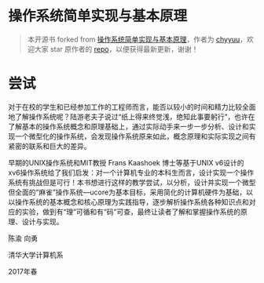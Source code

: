 
操作系统简单实现与基本原理
===============

> 本开源书 forked from [操作系统简单实现与基本原理](https://github.com/chyyuu/simple_os_book)，作者为 [chyyuu](https://github.com/chyyuu)，欢迎大家 star 原作者的 [repo](https://github.com/chyyuu/simple_os_book)，以便获得最新更新，谢谢！

# 尝试

对于在校的学生和已经参加工作的工程师而言，能否以较小的时间和精力比较全面地了解操作系统呢？陆游老夫子说过“纸上得来终觉浅，绝知此事要躬行”，也许在了解基本的操作系统概念和原理基础上，通过实际动手来一步一步分析、设计和实现一个微型化的操作系统，会发现操作系统原来如此，概念原理和实际实现之间有紧密的联系和巨大的差异。

早期的UNIX操作系统和MIT教授 Frans Kaashoek 博士等基于UNIX v6设计的xv6操作系统给了我们启发：对一个计算机专业的本科生而言，设计实现一个操作系统有挑战但是可行！本书想进行这样的教学尝试，以分析，设计并实现一个微型但全面的“麻雀”操作系统—ucore为基本目标，采用简化的计算机硬件为基础，以以操作系统的基本概念和核心原理为实践指导，逐步解析操作系统各种知识点和对应的实验，做到有“理”可循和有“码”可查，最终让读者了解和掌握操作系统的原理、设计与实现。

陈渝  向勇 

清华大学计算机系

2017年春
